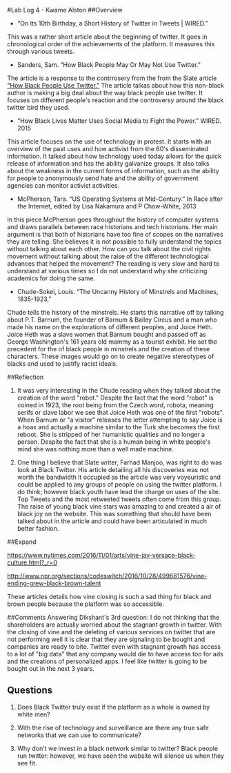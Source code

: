 #Lab Log 4 - Kwame Alston
##Overview

* “On Its 10th Birthday, a Short History of Twitter in Tweets | WIRED.”  

This was a rather short article about the beginning of twitter. It goes in chronological order of the achievements of the platform. It measures this through various tweets. 

* Sanders, Sam. “How Black People May Or May Not Use Twitter.”

The article is a  response to the contrrosery from the from the Slate article ["How Black People Use Twitter."](http://www.slate.com/articles/technology/technology/2010/08/how_black_people_use_twitter.html) The article talkas about how this non-black author is making a big deal about the way black people use twitter. It focuses on different people's reaction and the controversy around the black twitter bird they used.

* “How Black Lives Matter Uses Social Media to Fight the Power.” WIRED. 2015

This article focuses on the use of technology in  protest. It starts with an overview of the past uses and how activist from the 60's disseminated information. It talked about how technology used today allows for the quick release of information and has the ability galvanize groups. It also talks about the weakness in the current forms of information, such as the ability for people to anonymously send hate and the ability of government agencies can monitor activist activities.

*    McPherson, Tara. “US Operating Systems at Mid-Century.” In Race after the Internet, edited by Lisa Nakamura and P Chow-White, 2013

In this piece McPherson goes throughout the history of computer systems and draws parallels between race historians and tech historians. Her main argument is that both of historians have too fine of scopes on the narratives they are telling. She believes it is not possible to fully understand the topics without talking about each other. How can you talk about the civil rights movement without talking about the raise of the different technological advances that helped the movement? The reading is very slow and hard to understand at various times so I do not understand why she criticizing academics for doing the same.

* Chude-Sokei, Louis. “The Uncanny History of Minstrels and Machines, 1835-1923,”

Chude tells the history of the minstrels. He starts this narrative off by talking about P.T. Barnum, the founder of Barnum & Bailey Circus and a man who made his name on the explorations of different peoples, and Joice Heth. Joice Heth was a slave women that Barnum bought and passed off as George Washington's 161 years old mammy as a tourist exhibit. He set the precedent for the  of black people in minstrels and the creation of these characters. These images would go on to create negative stereotypes of blacks and used to justify racist ideals. 

##Reflection
1. It was very interesting in the Chude reading when they talked about the creation of the word "robot." Despite the fact that the word "robot" is coined in 1923, the root being from the Czech word, robota, meaning serifs or slave labor we see that Joice Heth was one of the first "robots".  When Barnum or "a visitor" releases the letter attempting to say Joice is a hoax and actually a machine similar to the Turk she becomes the first reboot. She is stripped of her humanistic qualities and no longer a person. Despite the fact that she is a human being in white people's mind she was nothing more than a well made machine. 

2.  One thing I believe that Slate writer,  Farhad Manjoo, was right to do was look at Black Twitter. His article detailing all his discoveries was not worth the bandwidth it occupied as the article was very voyeuristic and could be applied to any groups of people on using the twitter platform. I do think; however black youth have lead the charge on uses of the site. Top Tweets and the most retweeted tweets often come from this group. The raise of young black vine stars was amazing to and created a air of black joy on the website. This was something that should have been talked about in the article and could have been articulated in much better fashion. 

##Expand

https://www.nytimes.com/2016/11/01/arts/vine-jay-versace-black-culture.html?_r=0

http://www.npr.org/sections/codeswitch/2016/10/28/499681576/vine-ending-grew-black-brown-talent

These articles details how vine closing is such a sad thing for black and brown people because the platform was so accessible. 

##Comments
Answering Dikshant's 3rd question: I do not thinking that the shareholders are actually worried about the stagnant growth in twitter. With the closing of vine and the deleting of various services on twitter that are not performing well it is clear that they are signaling to be bought and companies are ready to bite. Twitter even with stagnant growth has access to a lot of "big data" that any company would die to have access too for ads and the creations of personalized apps. I feel like twitter is going to be bought out in the next 3 years.


## Questions
1. Does Black Twitter truly exist if the platform as a whole is owned by white men?

2. With the rise of technology and surveillance are there any true safe networks that we can use to communicate?

3. Why don't we invest in a black network similar to twitter? Black people  run twitter: however, we have seen the website will silence us when they see fit.
